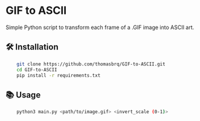 # GIF to ASCII

Simple Python script to transform each frame of a .GIF image into ASCII art.


## 🛠️ Installation

```bash
    git clone https://github.com/thomasbrq/GIF-to-ASCII.git
    cd GIF-to-ASCII
    pip install -r requirements.txt
```

## 📚 Usage

```bash
    python3 main.py <path/to/image.gif> <invert_scale (0-1)>
```

